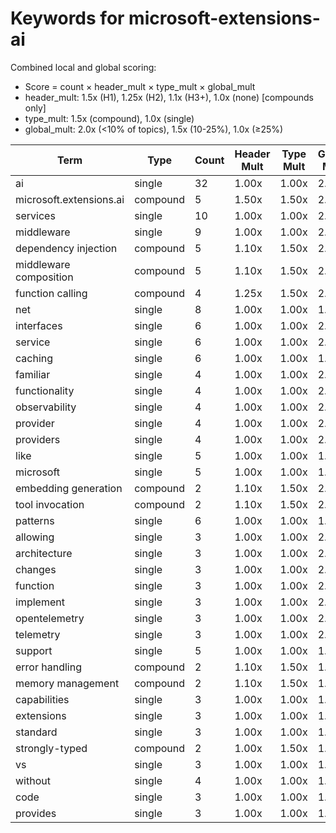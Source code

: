 # Keywords for microsoft-extensions-ai

Combined local and global scoring:
- Score = count × header_mult × type_mult × global_mult
- header_mult: 1.5x (H1), 1.25x (H2), 1.1x (H3+), 1.0x (none) [compounds only]
- type_mult: 1.5x (compound), 1.0x (single)
- global_mult: 2.0x (<10% of topics), 1.5x (10-25%), 1.0x (≥25%)

| Term | Type | Count | Header Mult | Type Mult | Global Mult | Score |
|------|------|-------|-------------|-----------|-------------|-------|
| ai | single | 32 | 1.00x | 1.00x | 2.0x | 64.000 |
| microsoft.extensions.ai | compound | 5 | 1.50x | 1.50x | 2.0x | 22.500 |
| services | single | 10 | 1.00x | 1.00x | 2.0x | 20.000 |
| middleware | single | 9 | 1.00x | 1.00x | 2.0x | 18.000 |
| dependency injection | compound | 5 | 1.10x | 1.50x | 2.0x | 16.500 |
| middleware composition | compound | 5 | 1.10x | 1.50x | 2.0x | 16.500 |
| function calling | compound | 4 | 1.25x | 1.50x | 2.0x | 15.000 |
| net | single | 8 | 1.00x | 1.00x | 1.5x | 12.000 |
| interfaces | single | 6 | 1.00x | 1.00x | 2.0x | 12.000 |
| service | single | 6 | 1.00x | 1.00x | 2.0x | 12.000 |
| caching | single | 6 | 1.00x | 1.00x | 1.5x | 9.000 |
| familiar | single | 4 | 1.00x | 1.00x | 2.0x | 8.000 |
| functionality | single | 4 | 1.00x | 1.00x | 2.0x | 8.000 |
| observability | single | 4 | 1.00x | 1.00x | 2.0x | 8.000 |
| provider | single | 4 | 1.00x | 1.00x | 2.0x | 8.000 |
| providers | single | 4 | 1.00x | 1.00x | 2.0x | 8.000 |
| like | single | 5 | 1.00x | 1.00x | 1.5x | 7.500 |
| microsoft | single | 5 | 1.00x | 1.00x | 1.5x | 7.500 |
| embedding generation | compound | 2 | 1.10x | 1.50x | 2.0x | 6.600 |
| tool invocation | compound | 2 | 1.10x | 1.50x | 2.0x | 6.600 |
| patterns | single | 6 | 1.00x | 1.00x | 1.0x | 6.000 |
| allowing | single | 3 | 1.00x | 1.00x | 2.0x | 6.000 |
| architecture | single | 3 | 1.00x | 1.00x | 2.0x | 6.000 |
| changes | single | 3 | 1.00x | 1.00x | 2.0x | 6.000 |
| function | single | 3 | 1.00x | 1.00x | 2.0x | 6.000 |
| implement | single | 3 | 1.00x | 1.00x | 2.0x | 6.000 |
| opentelemetry | single | 3 | 1.00x | 1.00x | 2.0x | 6.000 |
| telemetry | single | 3 | 1.00x | 1.00x | 2.0x | 6.000 |
| support | single | 5 | 1.00x | 1.00x | 1.0x | 5.000 |
| error handling | compound | 2 | 1.10x | 1.50x | 1.5x | 4.950 |
| memory management | compound | 2 | 1.10x | 1.50x | 1.5x | 4.950 |
| capabilities | single | 3 | 1.00x | 1.00x | 1.5x | 4.500 |
| extensions | single | 3 | 1.00x | 1.00x | 1.5x | 4.500 |
| standard | single | 3 | 1.00x | 1.00x | 1.5x | 4.500 |
| strongly-typed | compound | 2 | 1.00x | 1.50x | 1.5x | 4.500 |
| vs | single | 3 | 1.00x | 1.00x | 1.5x | 4.500 |
| without | single | 4 | 1.00x | 1.00x | 1.0x | 4.000 |
| code | single | 3 | 1.00x | 1.00x | 1.0x | 3.000 |
| provides | single | 3 | 1.00x | 1.00x | 1.0x | 3.000 |
